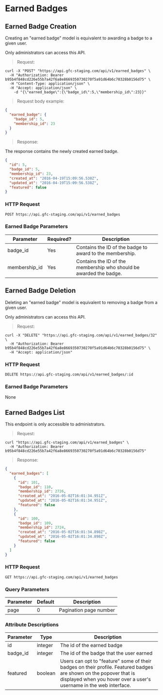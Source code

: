 
# Earned Badges

## Earned Badge Creation

Creating an "earned badge" model is equivalent to awarding a badge to a given user.

Only administrators can access this API.

> Request:

```shell
curl -X "POST" "https://api.gfc-staging.com/api/v1/earned_badges" \
  -H "Authorization: Bearer b95b4f848cd226e55b7a42f6a8e8669350730270f5a91d64b6c70328b0156d75" \
  -H "Content-Type: application/json" \
  -H "Accept: application/json" \
	-d "{\"earned_badge\":{\"badge_id\":5,\"membership_id\":23}}"
```

> Request body example:

```json
{
  "earned_badge": {
    "badge_id": 5,
    "membership_id": 23
  }
}
```


> Response:

The response contains the newly created earned badge.

```json
{
  "id": 5,
  "badge_id": 5,
  "membership_id": 23,
  "created_at": "2016-04-19T15:09:56.538Z",
  "updated_at": "2016-04-19T15:09:56.538Z",
  "featured": false
}
```

### HTTP Request

`POST https://api.gfc-staging.com/api/v1/earned_badges`


### Earned Badge Parameters

Parameter | Required? | Description
--------- | --------- | -----------
badge_id | Yes | Contains the ID of the badge to award to the membership.
membership_id | Yes | Contains the ID of the membership who should be awarded the badge.





## Earned Badge Deletion

Deleting an "earned badge" model is equivalent to removing a badge from a given user.

Only administrators can access this API.

> Request:

```shell
curl -X "DELETE" "https://api.gfc-staging.com/api/v1/earned_badges/32" \
  -H "Authorization: Bearer b95b4f848cd226e55b7a42f6a8e8669350730270f5a91d64b6c70328b0156d75" \
  -H "Accept: application/json"
```

### HTTP Request

`DELETE https://api.gfc-staging.com/api/v1/earned_badges/:id`


### Earned Badge Parameters

None



## Earned Badges List

This endpoint is only accessible to administrators.

> Request:

```shell
curl "https://api.gfc-staging.com/api/v1/earned_badges" \
  -H "Authorization: Bearer b95b4f848cd226e55b7a42f6a8e8669350730270f5a91d64b6c70328b0156d75"
```

> Response:

```json
{
  "earned_badges": [
    {
      "id": 101,
      "badge_id": 110,
      "membership_id": 2726,
      "created_at": "2016-05-02T16:01:34.951Z",
      "updated_at": "2016-05-02T16:01:34.951Z",
      "featured": false
    },
    {
      "id": 100,
      "badge_id": 109,
      "membership_id": 2724,
      "created_at": "2016-05-02T16:01:34.898Z",
      "updated_at": "2016-05-02T16:01:34.898Z",
      "featured": false
    }
  ]
}
```

### HTTP Request

`GET https://api.gfc-staging.com/api/v1/earned_badges`

### Query Parameters

Parameter | Default | Description
--------- | ------- | -----------
page | 0 | Pagination page number

### Attribute Descriptions

Parameter | Type | Description
--------- | ------- | -----------
id | integer | The id of the earned badge
badge_id | integer | The id of the badge that the user earned
featured | boolean | Users can opt to "feature" some of their badges on their profile. Featured badges are shown on the popover that is displayed when you hover over a user's username in the web interface.
